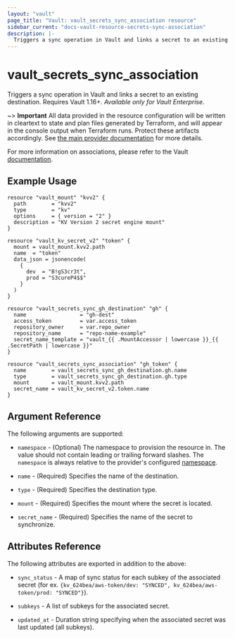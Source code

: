 ```yaml
---
layout: "vault"
page_title: "Vault: vault_secrets_sync_association resource"
sidebar_current: "docs-vault-resource-secrets-sync-association"
description: |-
  Triggers a sync operation in Vault and links a secret to an existing destination
---
```


# vault\_secrets\_sync\_association

Triggers a sync operation in Vault and links a secret to an existing destination.
Requires Vault 1.16+. *Available only for Vault Enterprise*.

~> **Important** All data provided in the resource configuration will be
written in cleartext to state and plan files generated by Terraform, and
will appear in the console output when Terraform runs. Protect these
artifacts accordingly. See
[the main provider documentation](../index.html)
for more details.

For more information on associations, please refer to the Vault
[documentation](https://developer.hashicorp.com/vault/docs/sync#associations).

## Example Usage

```hcl
resource "vault_mount" "kvv2" {
  path        = "kvv2"
  type        = "kv"
  options     = { version = "2" }
  description = "KV Version 2 secret engine mount"
}

resource "vault_kv_secret_v2" "token" {
  mount = vault_mount.kvv2.path
  name  = "token"
  data_json = jsonencode(
    {
      dev  = "B!gS3cr3t",
      prod = "S3cureP4$$"
    }
  )
}

resource "vault_secrets_sync_gh_destination" "gh" {
  name                 = "gh-dest"
  access_token         = var.access_token
  repository_owner     = var.repo_owner
  repository_name      = "repo-name-example"
  secret_name_template = "vault_{{ .MountAccessor | lowercase }}_{{ .SecretPath | lowercase }}"
}

resource "vault_secrets_sync_association" "gh_token" {
  name        = vault_secrets_sync_gh_destination.gh.name
  type        = vault_secrets_sync_gh_destination.gh.type
  mount       = vault_mount.kvv2.path
  secret_name = vault_kv_secret_v2.token.name
}
```

## Argument Reference

The following arguments are supported:

* `namespace` - (Optional) The namespace to provision the resource in.
  The value should not contain leading or trailing forward slashes.
  The `namespace` is always relative to the provider's configured [namespace](/docs/providers/vault/index.html#namespace).

* `name` - (Required) Specifies the name of the destination.

* `type` - (Required) Specifies the destination type.

* `mount` - (Required) Specifies the mount where the secret is located.

* `secret_name` - (Required) Specifies the name of the secret to synchronize.

## Attributes Reference

The following attributes are exported in addition to the above:

* `sync_status` - A map of sync status for each subkey of the associated secret
  (for ex. `{kv_624bea/aws-token/dev: "SYNCED", kv_624bea/aws-token/prod: "SYNCED"}`).

* `subkeys` - A list of subkeys for the associated secret.

* `updated_at` - Duration string specifying when the associated secret was last updated (all subkeys).
